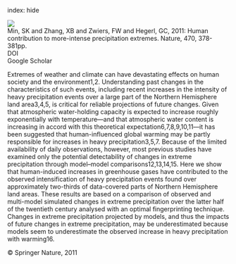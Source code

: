 index: hide

<div class="Citation">
    <div class="Citation-thumb CitationThumb-linked"  data-href="https://doi.org/10.1038/nature09763">
      <img src="https://static.claimspace.cloud/climate-study-static/refs/thumbs/12/Min_et_al_2011-thumb.png" />
    </div>

  <div class="Citation-body">
    <div class="Citation-text">Min, SK and Zhang, XB and Zwiers, FW and Hegerl, GC, 2011: Human contribution to more-intense precipitation extremes. <span class="Article-journal">Nature, </span><span class="Article-volume">470, </span>378-381pp.</div>
    <div class="Citation-links">
      <div class="CitationLink" data-href="https://doi.org/10.1038/nature09763">
        <div class="CitationLink-icon CitationLink-Doi"></div>
        <div class="CitationLink-text">DOI</div>
      </div>
      <div class="CitationLink" data-href="https://scholar.google.com/scholar?q=10.1038/nature09763">
        <div class="CitationLink-icon CitationLink-Scholar"></div>
        <div class="CitationLink-text">Google Scholar</div>
      </div>
    </div>
  </div>
</div>

Extremes of weather and climate can have devastating effects on human society and the environment1,2. Understanding past changes in the characteristics of such events, including recent increases in the intensity of heavy precipitation events over a large part of the Northern Hemisphere land area3,4,5, is critical for reliable projections of future changes. Given that atmospheric water-holding capacity is expected to increase roughly exponentially with temperature—and that atmospheric water content is increasing in accord with this theoretical expectation6,7,8,9,10,11—it has been suggested that human-influenced global warming may be partly responsible for increases in heavy precipitation3,5,7. Because of the limited availability of daily observations, however, most previous studies have examined only the potential detectability of changes in extreme precipitation through model–model comparisons12,13,14,15. Here we show that human-induced increases in greenhouse gases have contributed to the observed intensification of heavy precipitation events found over approximately two-thirds of data-covered parts of Northern Hemisphere land areas. These results are based on a comparison of observed and multi-model simulated changes in extreme precipitation over the latter half of the twentieth century analysed with an optimal fingerprinting technique. Changes in extreme precipitation projected by models, and thus the impacts of future changes in extreme precipitation, may be underestimated because models seem to underestimate the observed increase in heavy precipitation with warming16.

<div class="Citation-copy">
&copy; Springer Nature, 2011
</div>